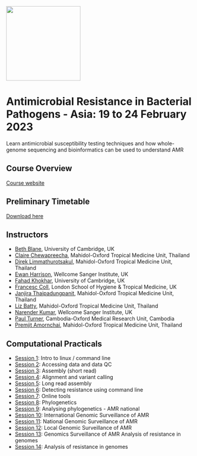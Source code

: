 
<img src="https://coursesandconferences.wellcomeconnectingscience.org/wp-content/themes/wcc_courses_and_conferences/dist/assets/svg/logo.svg" width="200" height="200">

# Antimicrobial Resistance in Bacterial Pathogens - Asia: 19 to 24 February 2023
Learn antimicrobial susceptibility testing techniques and how whole-genome sequencing and bioinformatics can be used to understand AMR

## Course Overview

[Course website](https://coursesandconferences.wellcomeconnectingscience.org/event/antimicrobial-resistance-in-bacterial-pathogens-asia-20230219/)

## Preliminary Timetable

[Download here](https://github.com/WCSCourses/AMR-Asia-23/blob/main/Lectures/Preliminary%20Timetable.png)

## Instructors

- [Beth Blane](https://www.med.cam.ac.uk/staff/beth-blane/), University of Cambridge, UK
- [Claire Chewapreecha](https://www.tropmedres.ac/team/claire-chewapreecha), Mahidol-Oxford Tropical Medicine Unit, Thailand
- [Direk Limmathurotsakul](https://www.tropmedres.ac/team/direk-limmathurotsakul), Mahidol-Oxford Tropical Medicine Unit, Thailand
- [Ewan Harrison](https://www.sanger.ac.uk/person/harrison-ewan/), Wellcome Sanger Institute, UK
- [Fahad Khokhar](https://www.researchgate.net/profile/Fahad-Khokhar), University of Cambridge, UK
- [Francesc Coll](https://www.lshtm.ac.uk/aboutus/people/coll.francesc), London School of Hygiene & Tropical Medicine, UK
- [Janjira Thaipadungpanit](https://www.tm.mahidol.ac.th/tropmed-staff/Janjira-Thaipadungpanit.php), Mahidol-Oxford Tropical Medicine Unit, Thailand
- [Liz Batty](https://www.tropmedres.ac/team/elizabeth-batty), Mahidol-Oxford Tropical Medicine Unit, Thailand
- [Narender Kumar](https://www.infectiousdisease.cam.ac.uk/directory/narender-kumar), Wellcome Sanger Institute, UK
- [Paul Turner](https://www.tropmedres.ac/team/paul-turner), Cambodia-Oxford Medical Research Unit, Cambodia
- [Premjit Amornchai](https://www.tropicalmedicine.ox.ac.uk/team/premjit-amornchai?7576d5bd-195d-11ed-a8f6-062102a078a4), Mahidol-Oxford Tropical Medicine Unit, Thailand

<!--## Lectures

- [Lecture 1](): Introduction to AMR - historical and epidemiological aspects
- [Lecture 2](): Epidemiology of AMR and national surveillance programs in Southeast Asia
- [Lecture 3](): Clinical importance of AMR, outbreak and diagnostic stewardship
- [Lecture 4](): Study design and surveillance methods
- [Lecture 5](): Molecular methods for AMR
- [Lecture 6](): Antimicrobial policies and stewardship, and infection prevention and control
- [Lecture 7](): Causes and biological mechanisms
- [Lecture 8](): Acquisition and evolution of resistance 
- [Lecture 9](): Introduction to Genomic Surveillance of AMR
- [Lecture 10](): Local AMR epidemiology - investigation transmission of clones and AMR using genomics
- [Lecture 11](): AMR and One Health-->

## Computational Practicals 

- [Session 1](https://github.com/WCSCourses/AMR-Asia-23/blob/main/Lectures/ComputationalPractical1.md): Intro to linux / command line
- [Session 2](): Accessing data and data QC
- [Session 3](): Assembly (short read)
- [Session 4](): Alignment and variant calling
- [Session 5](): Long read assembly
- [Session 6](): Detecting resistance using command line
- [Session 7](): Online tools
- [Session 8](): Phylogenetics
- [Session 9](): Analysing phylogenetics - AMR national
- [Session 10](): International Genomic Surveillance of AMR 
- [Session 11](): National Genomic Surveillance of AMR 
- [Session 12](): Local Genomic Surveillance of AMR
- [Session 13](): Genomics Surveillance of AMR Analysis of resistance in genomes
- [Session 14](): Analysis of resistance in genomes

<!--## Laboratory Practicals 

- [Practical 1](): Set up disc testing
- [Practical 2](): Set up e-tests and broth microdilution tests
- [Practical 3](): Read e-tests and broth microdilution
- [Practical 4](): Reading disc plates - comparision exercise
- [Practical 5](): Nanopore sequencing demo-->

